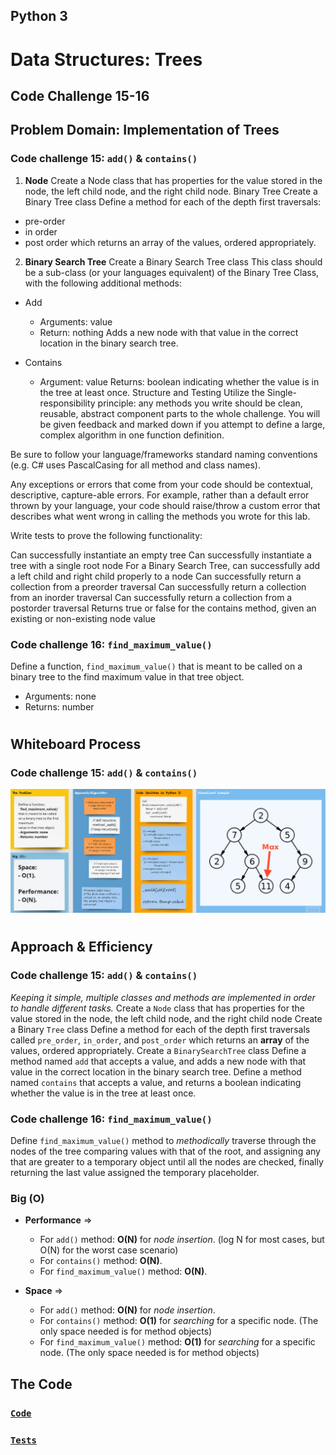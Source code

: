 ## Python 3

# **Data Structures: Trees**

## Code Challenge 15-16

## Problem Domain: Implementation of Trees

### Code challenge 15: **`add()`** & **`contains()`**

1. **Node**
Create a Node class that has properties for the value stored in the node, the left child node, and the right child node.
Binary Tree
Create a Binary Tree class
Define a method for each of the depth first traversals:
- pre-order
- in order
- post order which returns an array of the values, ordered appropriately.

2. **Binary Search Tree**
Create a Binary Search Tree class
This class should be a sub-class (or your languages equivalent) of the Binary Tree Class, with the following additional methods:
- Add
   - Arguments: value
   - Return: nothing
   Adds a new node with that value in the correct location in the binary search tree. 

- Contains
  - Argument: value
  Returns: boolean indicating whether the value is in the tree at least once.
  Structure and Testing
  Utilize the Single-responsibility principle: any methods you write should be clean, reusable, abstract component parts to the whole challenge. You will be given feedback and marked down if you attempt to define a large, complex algorithm in one function definition.

Be sure to follow your language/frameworks standard naming conventions (e.g. C# uses PascalCasing for all method and class names).

Any exceptions or errors that come from your code should be contextual, descriptive, capture-able errors. For example, rather than a default error thrown by your language, your code should raise/throw a custom error that describes what went wrong in calling the methods you wrote for this lab.

Write tests to prove the following functionality:

Can successfully instantiate an empty tree
Can successfully instantiate a tree with a single root node
For a Binary Search Tree, can successfully add a left child and right child properly to a node
Can successfully return a collection from a preorder traversal
Can successfully return a collection from an inorder traversal
Can successfully return a collection from a postorder traversal
Returns true or false for the contains method, given an existing or non-existing node value

### Code challenge 16: **`find_maximum_value()`**

Define a function, `find_maximum_value()` that is meant to be called on a binary tree to the find maximum
value in that tree object.
- Arguments: none
- Returns: number

#

## Whiteboard Process

### Code challenge 15: **`add()`** & **`contains()`**

![find_max_method](./find_max_value.png)

# 

## Approach & Efficiency

### Code challenge 15: **`add()`** & **`contains()`**

_Keeping it simple, multiple classes and methods are implemented in order to handle different tasks._
Create a `Node` class that has properties for the value stored in the node, the left child node, and the right child node
Create a Binary `Tree` class
Define a method for each of the depth first traversals called `pre_order`, `in_order`, and `post_order`
which returns an **array** of the values, ordered appropriately.
Create a `BinarySearchTree` class
Define a method named `add` that accepts a value, and adds a new node with that value in the correct 
location in the binary search tree.
Define a method named `contains` that accepts a value, and returns a boolean indicating 
whether the value is in the tree at least once.

### Code challenge 16: **`find_maximum_value()`**

Define `find_maximum_value()` method to _methodically_ traverse through the nodes of the tree comparing values
with that of the root, and assigning any that are greater to a temporary object until all the nodes are 
checked, finally returning the last value assigned the temporary placeholder.


### Big (O)

- **Performance** =>
    - For `add()` method: **O(N)** for _node insertion_. (log N for most cases, but O(N) for the worst case scenario)
    - For `contains()` method: **O(N)**.
    - For `find_maximum_value()` method: **O(N)**.
  

- **Space** => 
    - For `add()` method: **O(N)** for _node insertion_.
    - For `contains()` method: **O(1)** for _searching_ for a specific node. (The only space needed is for method objects)
    - For `find_maximum_value()` method: **O(1)** for _searching_ for a specific node. (The only space needed is for method objects)


[//]: # ( using a *`While`* Loop & *`If-elif-else`* statements)

[//]: # (Keeping it as simple as possible, the floor division &#40;`//`&#41; was used to determine where the middle
of the original/input list is, and compare the key with the item at that index.)

## **The Code**

### [**`Code`**](../../data_structures_py/trees/trees.py)

### [**`Tests`**](../../data_structures_py/trees/test_trees.py)

